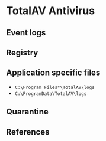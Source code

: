 # TotalAV Antivirus

## Event logs

## Registry

## Application specific files

* `C:\Program Files*\TotalAV\logs`
* `C:\ProgramData\TotalAV\logs`

## Quarantine

## References
